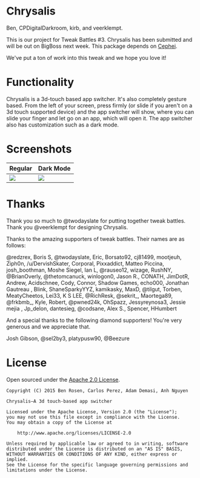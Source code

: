 # Chrysalis
Ben, CPDigitalDarkroom, kirb, and veerklempt.

This is our project for Tweak Battles #3. Chrysalis has been submitted and will be out on BigBoss next week. This package depends on [Cephei](https://github.com/hbang/libcephei).

We've put a ton of work into this tweak and we hope you love it!

# Functionality

Chrysalis is a 3d-touch based app switcher. It's also completely gesture based. From the left of your screen, press firmly (or slide if you aren't on a 3d touch supported device) and the app switcher will show, where you can slide your finger and let go on an app, which will open it. The app switcher also has customization such as a dark mode.

# Screenshots

|  Regular                                                                                   	| Dark Mode                                                                                   	|
|--------------------------------------------------------------------------------------------	|---------------------------------------------------------------------------------------------	|
| ![](https://raw.githubusercontent.com/benrosen78/chrysalis/master/Screenshots/regular.png) 	| ![](https://raw.githubusercontent.com/benrosen78/chrysalis/master/Screenshots/darkmode.png) 	|

# Thanks

Thank you so much to @twodayslate for putting together tweak battles. Thank you @veerklempt for designing Chrysalis.

Thanks to the amazing supporters of tweak battles. Their names are as follows:

@redzrex, Boris S, @twodayslate, Eric, Borsato92, cj81499, mootjeuh, Ziph0n, /u/DervishSkater, Corporal, Pixxaddict, Matteo Piccina, josh_boothman, Moshe Siegel, Ian L, @rauseo12, wizage, RushNY, @BrianOverly, @thetomcanuck, winlogon0, Jason R., CONATH, JimDotR, Andrew, Acidschnee, Cody, Connor, Shadow Games, echo000, Jonathan Gautreau , Blink, ShaneSparkyYYZ, kamikasky, MaxD, @tilgut, Torben, MeatyCheetos, Lei33, K S LEE, @RichResk, @sekrit_, Maortega89, @frkbmb_, Kyle, Robert, @pwned24k, OhSpazz, Jessyreynosa3, Jessie mejia , Jp_delon, dantesieg, @codsane, Alex S., Spencer, HHumbert

And a special thanks to the following diamond supporters! You're very generous and we appreciate that.

Josh Gibson, @sel2by3, platypusw90, @Beezure


# License
Open sourced under the [Apache 2.0 License](https://github.com/benrosen78/chrysalis/blob/master/LICENSE).

	Copyright (C) 2015 Ben Rosen, Carlos Perez, Adam Demasi, Anh Nguyen

	Chrysalis—A 3d touch-based app switcher

	Licensed under the Apache License, Version 2.0 (the "License");
	you may not use this file except in compliance with the License.
	You may obtain a copy of the License at

	    http://www.apache.org/licenses/LICENSE-2.0

	Unless required by applicable law or agreed to in writing, software
	distributed under the License is distributed on an "AS IS" BASIS,
	WITHOUT WARRANTIES OR CONDITIONS OF ANY KIND, either express or implied.
	See the License for the specific language governing permissions and
	limitations under the License.
